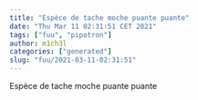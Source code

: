 ```yaml
---
title: "Espèce de tache moche puante puante"
date: "Thu Mar 11 02:31:51 CET 2021"
tags: ["fuu", "pipotron"]
author: m1ch3l
categories: ["generated"]
slug: "fuu/2021-03-11-02:31:51"
---
```


Espèce de tache moche puante puante

